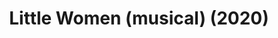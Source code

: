 ---
published: false
cancelled: COVID-19
layout: shows
title: Little Women (musical) (2020)
poster: 
poster_credit: 
poster_alt:
poster_caption:
category: musical
details:
  Title: Little Women (musical) - wiki
  Theatre: Limelight Theatre
  Music: Jason Howland - wiki
  Lyrics: Mindi Dickstein - wiki
  Book: Allan Knee - wiki
  Basis: Little Women - wiki, Louisa May Alcott - wiki
  Website: https://web.archive.org/web/20200928192759/https://limelight-theatre.org/shows/
showtimes: |
  2020-05-07 19:30:00
  2020-05-08 19:30:00
  2020-05-09 19:30:00
  2020-05-10 14:00:00
  2020-05-12 19:30:00
  2020-05-14 19:30:00
  2020-05-15 19:30:00
  2020-05-16 19:30:00
  2020-05-17 14:00:00
  2020-05-21 19:30:00
  2020-05-22 19:30:00
  2020-05-23 19:30:00
  2020-05-24 14:00:00
  2020-05-28 19:30:00
  2020-05-29 19:30:00
  2020-05-30 19:30:00
  2020-05-31 14:00:00
  2020-06-04 19:30:00
  2020-06-05 19:30:00
  2020-06-06 19:30:00
  2020-06-07 14:00:00
cast:
  Beth March: 
  Amy March: 
  Young Amy March: 
  Meg March: 
  Jo March: 
  Marmee March: 
  Mr. John Brooke: 
  Professor Bhaer: 
  Laurie Laurence: 
  Aunt March: 
  Mr. Laurence: 
  Mrs. Kirk: 
  Ensemble: 
crew:
  Director: Bob Pritchar
---  